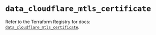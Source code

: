 # `data_cloudflare_mtls_certificate`

Refer to the Terraform Registry for docs: [`data_cloudflare_mtls_certificate`](https://registry.terraform.io/providers/cloudflare/cloudflare/5.6.0/docs/data-sources/mtls_certificate).
